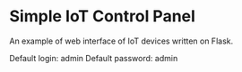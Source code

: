 # Simple IoT Control Panel

An example of web interface of IoT devices written on Flask.

Default login: admin
Default password: admin
